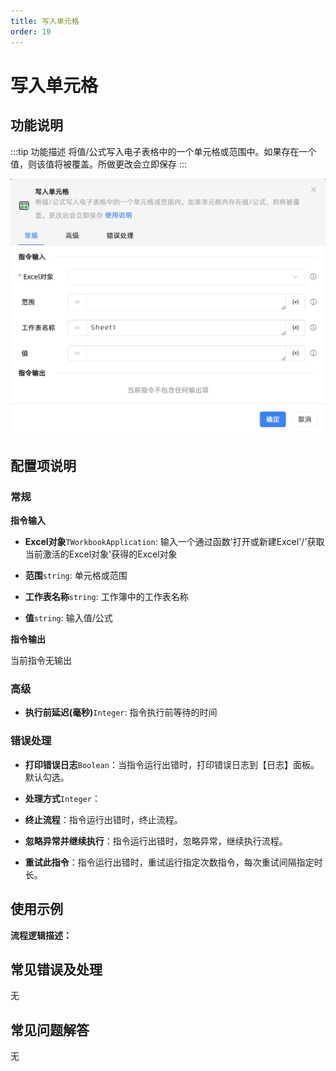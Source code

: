 ```yaml
---
title: 写入单元格
order: 19
---
```


# 写入单元格

## 功能说明

:::tip 功能描述
将值/公式写入电子表格中的一个单元格或范围中。如果存在一个值，则该值将被覆盖。所做更改会立即保存
:::

![写入单元格](../../../../assets/写入单元格_command.png)

## 配置项说明

### 常规

**指令输入**

- **Excel对象**`TWorkbookApplication`: 输入一个通过函数'打开或新建Excel'/'获取当前激活的Excel对象'获得的Excel对象

- **范围**`string`: 单元格或范围

- **工作表名称**`string`: 工作簿中的工作表名称

- **值**`string`: 输入值/公式


**指令输出**

当前指令无输出

### 高级

- **执行前延迟(毫秒)**`Integer`: 指令执行前等待的时间

### 错误处理

- **打印错误日志**`Boolean`：当指令运行出错时，打印错误日志到【日志】面板。默认勾选。

- **处理方式**`Integer`：

 - **终止流程**：指令运行出错时，终止流程。

 - **忽略异常并继续执行**：指令运行出错时，忽略异常，继续执行流程。

 - **重试此指令**：指令运行出错时，重试运行指定次数指令，每次重试间隔指定时长。

## 使用示例

**流程逻辑描述：** 

## 常见错误及处理

无

## 常见问题解答

无

